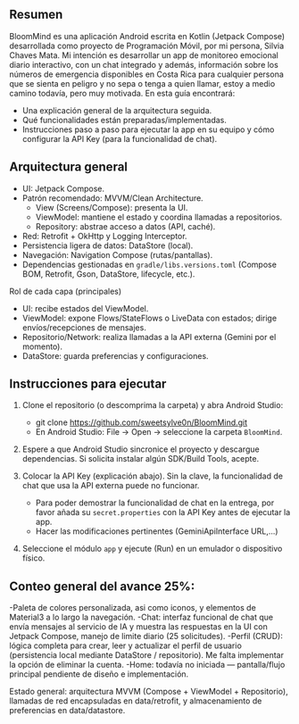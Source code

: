Resumen 
-----------------------------------------------
BloomMind es una aplicación Android escrita en Kotlin (Jetpack Compose) desarrollada como proyecto de Programación Móvil, por mi persona, Silvia Chaves Mata. Mi intención es desarrollar un app de monitoreo emocional diario interactivo, con un chat integrado y además, información sobre los números de emergencia disponibles en Costa Rica para cualquier persona que se sienta en peligro y no sepa o tenga a quien llamar, estoy a medio camino todavía, pero muy motivada. En esta guía encontrará:
- Una explicación general de la arquitectura seguida.
- Qué funcionalidades están preparadas/implementadas.
- Instrucciones paso a paso para ejecutar la app en su equipo y cómo configurar la API Key (para la funcionalidad de chat).
  
Arquitectura general
-------------------------------------------------
- UI: Jetpack Compose.
- Patrón recomendado: MVVM/Clean Architecture.
  - View (Screens/Compose): presenta la UI.
  - ViewModel: mantiene el estado y coordina llamadas a repositorios.
  - Repository: abstrae acceso a datos (API, caché).
- Red: Retrofit + OkHttp y Logging Interceptor.
- Persistencia ligera de datos: DataStore (local).
- Navegación: Navigation Compose (rutas/pantallas).
- Dependencias gestionadas en `gradle/libs.versions.toml` (Compose BOM, Retrofit, Gson, DataStore, lifecycle, etc.).

Rol de cada capa (principales)
- UI: recibe estados del ViewModel.
- ViewModel: expone Flows/StateFlows o LiveData con estados; dirige envíos/recepciones de mensajes.
- Repositorio/Network: realiza llamadas a la API externa (Gemini por el momento).
- DataStore: guarda preferencias y configuraciones.

Instrucciones para ejecutar
----------------------------------------------------------
1. Clone el repositorio (o descomprima la carpeta) y abra Android Studio:
   - git clone https://github.com/sweetsylve0n/BloomMind.git
   - En Android Studio: File → Open → seleccione la carpeta `BloomMind`.

2. Espere a que Android Studio sincronice el proyecto y descargue dependencias. Si solicita instalar algún SDK/Build Tools, acepte.

3. Colocar la API Key (explicación abajo). Sin la clave, la funcionalidad de chat que usa la API externa puede no funcionar.
   
   - Para poder demostrar la funcionalidad de chat en la entrega, por favor añada su `secret.properties` con la API Key antes de ejecutar la app.
   - Hacer las modificaciones pertinentes (GeminiApiInterface URL,...)
     
4. Seleccione el módulo `app` y ejecute (Run) en un emulador o dispositivo físico.

Conteo general del avance 25%:
-------------------------------------------------
-Paleta de colores personalizada, asi como iconos, y elementos de Material3 a lo largo la navegación.
-Chat: interfaz funcional de chat que envía mensajes al servicio de IA y muestra las respuestas en la UI con Jetpack Compose, manejo de limite diario (25 solicitudes).
-Perfil (CRUD): lógica completa para crear, leer y actualizar el perfil de usuario (persistencia local mediante DataStore / repositorio). Me falta implementar la opción de eliminar la cuenta.
-Home: todavía no iniciada — pantalla/flujo principal pendiente de diseño e implementación.

Estado general: arquitectura MVVM (Compose + ViewModel + Repositorio), llamadas de red encapsuladas en data/retrofit, y almacenamiento de preferencias en data/datastore.
   
